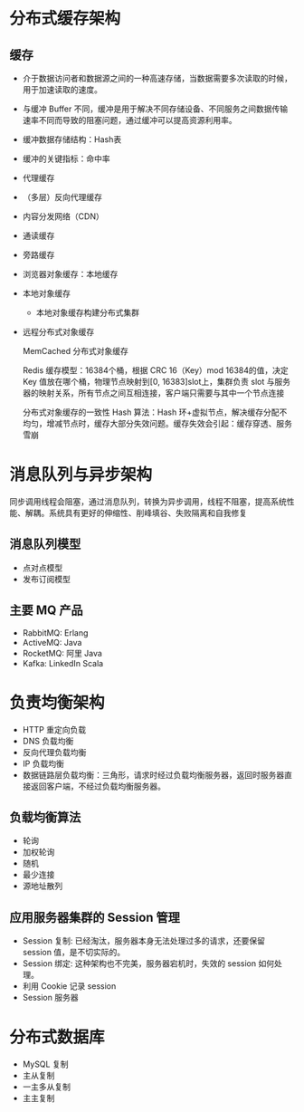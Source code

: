 # 分布式缓存架构

## 缓存

- 介于数据访问者和数据源之间的一种高速存储，当数据需要多次读取的时候，用于加速读取的速度。

- 与缓冲 Buffer 不同，缓冲是用于解决不同存储设备、不同服务之间数据传输速率不同而导致的阻塞问题，通过缓冲可以提高资源利用率。

- 缓冲数据存储结构：Hash表

- 缓冲的关键指标：命中率

- 代理缓存

- （多层）反向代理缓存

- 内容分发网络（CDN）

- 通读缓存

- 旁路缓存

- 浏览器对象缓存：本地缓存

- 本地对象缓存

  - 本地对象缓存构建分布式集群

- 远程分布式对象缓存

  MemCached 分布式对象缓存

  Redis 缓存模型：16384个桶，根据 CRC 16（Key）mod 16384的值，决定 Key 值放在哪个桶，物理节点映射到[0, 16383]slot上，集群负责 slot 与服务器的映射关系，所有节点之间互相连接，客户端只需要与其中一个节点连接

  分布式对象缓存的一致性 Hash 算法：Hash 环+虚拟节点，解决缓存分配不均匀，增减节点时，缓存大部分失效问题。缓存失效会引起：缓存穿透、服务雪崩

# 消息队列与异步架构

同步调用线程会阻塞，通过消息队列，转换为异步调用，线程不阻塞，提高系统性能、解耦。系统具有更好的伸缩性、削峰填谷、失败隔离和自我修复

## 消息队列模型

- 点对点模型
- 发布订阅模型

## 主要 MQ 产品

- RabbitMQ: Erlang
- ActiveMQ: Java
- RocketMQ: 阿里 Java
- Kafka: LinkedIn Scala

# 负责均衡架构

- HTTP 重定向负载
- DNS 负载均衡
- 反向代理负载均衡
- IP 负载均衡
- 数据链路层负载均衡：三角形，请求时经过负载均衡服务器，返回时服务器直接返回客户端，不经过负载均衡服务器。

## 负载均衡算法

- 轮询
- 加权轮询
- 随机
- 最少连接
- 源地址散列

## 应用服务器集群的 Session 管理

- Session 复制: 已经淘汰，服务器本身无法处理过多的请求，还要保留 session 值，是不切实际的。
- Session 绑定: 这种架构也不完美，服务器宕机时，失效的 session 如何处理。
- 利用 Cookie 记录 session
- Session 服务器

# 分布式数据库

- MySQL 复制
- 主从复制
- 一主多从复制
- 主主复制

